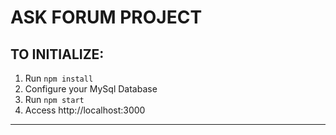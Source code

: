 # ASK FORUM PROJECT
## TO INITIALIZE:
1. Run `npm install`
2. Configure your MySql Database
3. Run `npm start`
4. Access http://localhost:3000
<hr>
